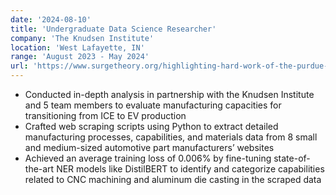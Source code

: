```yaml
---
date: '2024-08-10'
title: 'Undergraduate Data Science Researcher'
company: 'The Knudsen Institute'
location: 'West Lafayette, IN'
range: 'August 2023 - May 2024'
url: 'https://www.surgetheory.org/highlighting-hard-work-of-the-purdue-data-mine-project-team/'
---
```


- Conducted in-depth analysis in partnership with the Knudsen Institute and 5 team members to evaluate manufacturing capacities for transitioning from ICE to EV production
- Crafted web scraping scripts using Python to extract detailed manufacturing processes, capabilities, and materials data from 8 small and medium-sized automotive part manufacturers’ websites
- Achieved an average training loss of 0.006% by fine-tuning state-of-the-art NER models like DistilBERT to identify and categorize capabilities related to CNC machining and aluminum die casting in the scraped data
